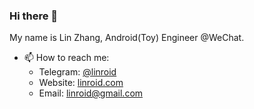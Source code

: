 ### Hi there 👋

My name is Lin Zhang, Android(Toy) Engineer @WeChat.

- 📫 How to reach me: 
  * Telegram: [@linroid](https://t.me/linroid)
  * Website: [linroid.com](https://linroid.com/)
  * Email: linroid@gmail.com
  
